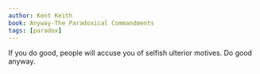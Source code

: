 ```yaml
---
author: Kent Keith
book: Anyway-The Paradoxical Commandments
tags: [paradox]
---
```

If you do good, people will accuse you of selfish ulterior motives. Do good anyway.